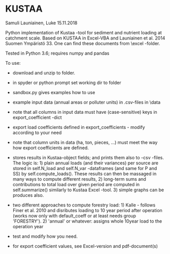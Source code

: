 # KUSTAA

Samuli Launiainen, Luke 15.11.2018

Python implementation of Kustaa -tool for sediment and nutrient loading at catchment scale. Based on KUSTAA in Excel-VBA and Launiainen et al. 2014 Suomen Ympäristö 33. One can find these documents from \excel -folder.

Tested in Python 3.6; requires numpy and pandas

To use:

- download and unzip to folder. 
- in spyder or python prompt set working dir to folder
- sandbox.py gives examples how to use
- example input data (annual areas or polluter units) in .csv-files in \data
- note that all columns in input data must have (case-sensitive) keys in export_coefficient -dict
- export load coefficients defined in export_coefficients - modify according to your need
- note that column units in data (ha, ton, pieces, ...) must meet the way how export coefficients are defined.
- stores results in Kustaa-object fields; and prints them also to -csv -files. The logic is: 1) plain annual loads (and their variances) per source are stored in self.N_load and self.N_var -dataframes (and same for P and SS) by self.compute_loads(). These results can then be massaged in many ways to compute different results, 2) long-term sums and contributions to total load over given period are computed in self.summarize() similarly to Kustaa Excel -tool. 3) simple graphs can be produces also.

- two different approaches to compute forestry load: 1) Kalle - follows Finer et al. 2010 and disributes loading to 10 year period after operation (works now only with default_coeff or at least needs group 'FORESTRY'). 2) 'annual' or whatever: assigns whole 10year load to the operation year 
- test and modify how you need.
- for export coefficient values, see Excel-version and pdf-document(s)
